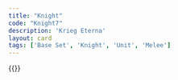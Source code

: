 ```yaml
---
title: "Knight"
code: "Knight7"
description: 'Krieg Eterna'
layout: card
tags: ['Base Set', 'Knight', 'Unit', 'Melee']
---
```

{{<card-detail-page code="Knight7" artwork="Portrait of a Man in Armor with Two Pages by Paris Bordon (1571)" attr="Fyodor Dostoevsky" book="Crime and Punishment" />}}